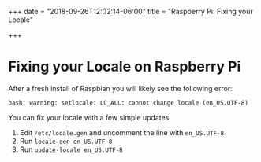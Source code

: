 +++
date = "2018-09-26T12:02:14-06:00"
title = "Raspberry Pi: Fixing your Locale"

+++
# Fixing your Locale on Raspberry Pi

After a fresh install of Raspbian you will likely see the following error:

    bash: warning: setlocale: LC_ALL: cannot change locale (en_US.UTF-8)

You can fix your locale with a few simple updates.

1. Edit `/etc/locale.gen` and uncomment the line with `en_US.UTF-8`
2. Run `locale-gen en_US.UTF-8`
3. Run `update-locale en_US.UTF-8`